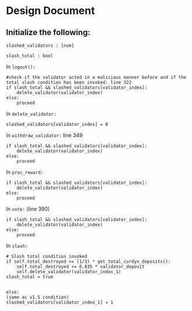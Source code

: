 # Design Document
## Initialize the following: 
	
`slashed_validators : [num]`

`slash_total : bool `	

In `logout(): `

	#check if the validator acted in a malicious manner before and if the total slash condition has been invoked: line 322
	if slash_total && slashed_validators[validator_index]:
		delete_validator(validator_index)
	else:
		proceed 

In `delete_validator:`

	slashed_validators[validator_index] = 0

In `withdraw_validator:` line 349

	if slash_total && slashed_validators[validator_index]:
		delete_validator(validator_index)
	else: 
		proceed 

In `proc_reward:`

	if slash_total && slashed_validators[validator_index]:
		delete_validator(validator_index)
	else: 
		proceed 
		
In `vote:` (line 390)

	if slash_total && slashed_validators[validator_index]:
		delete_validator(validator_index)
	else: 
		proceed 
		
In `slash:` 

    # Slash total condition invoked
    if self.total_destroyed >= (1/3) * get_total_curdyn_deposits():
        self.total_destroyed += 0.835 * validator_deposit
        self.delete_validator(validator_index_1)
	slash_total = true


    else: 
	(same as v1.5 condition)
	slashed_validators[validator_index_1] = 1


	
